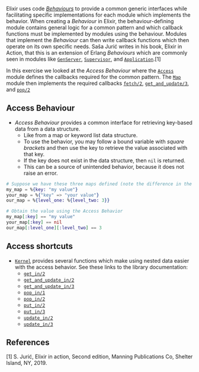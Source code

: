 Elixir uses code [_Behaviours_][behaviours] to provide a common generic interfaces while facilitating specific implementations for each module which implements the behavior. When creating a _Behaviour_ in Elixir, the behaviour-defining module contains general logic for a common pattern and which callback functions must be implemented by modules using the behaviour. Modules that implement the _Behaviour_ can then write callback functions which then operate on its own specific needs. Saša Jurić writes in his book, Elixir in Action, that this is an extension of Erlang _Behaviours_ which are commonly seen in modules like [`GenServer`][genserver], [`Supervisor`][supervisor], and [`Application`][application].[1]

In this exercise we looked at the _Access Behaviour_ where the [`Access`][access] module defines the callbacks required for the common pattern. The [`Map`][map] module then implements the required callbacks [`fetch/2`][map-fetch], [`get_and_update/3`][map-get-and-update], and [`pop/2`][map-pop]

## Access Behaviour

- _Access Behaviour_ provides a common interface for retrieving key-based data from a data structure.
  - Like from a map or keyword list data structure.
  - To use the behavior, you may follow a bound variable with _square brackets_ and then use the key to retrieve the value associated with that key.
  - If the key does not exist in the data structure, then `nil` is returned.
  - This can be a source of unintended behavior, because it does not raise an error.

```elixir
# Suppose we have these three maps defined (note the difference in the key type)
my_map = %{key: "my value"}
your_map = %{"key" => "your value"}
our_map = %{level_one: %{level_two: 3}}

# Obtain the value using the Access Behavior
my_map[:key] == "my value"
your_map[:key] == nil
our_map[:level_one][:level_two] == 3
```

## Access shortcuts

- [`Kernel`][kernel] provides several functions which make using nested data easier with the access behavior. See these links to the library documentation:
  - [`get_in/2`][get-in-2]
  - [`get_and_update_in/2`][get-and-update-in-2]
  - [`get_and_update_in/3`][get-and-update-in-3]
  - [`pop_in/1`][pop-in-1]
  - [`pop_in/2`][pop-in-2]
  - [`put_in/2`][put-in-2]
  - [`put_in/3`][put-in-3]
  - [`update_in/2`][update-in-2]
  - [`update_in/3`][update-in-3]

## References

[1] S. Jurić, Elixir in action, Second edition, Manning Publications Co, Shelter Island, NY, 2019.

[kernel]: https://hexdocs.pm/elixir/Kernel.html#content
[behaviours]: https://hexdocs.pm/elixir/Module.html#module-behaviour
[genserver]: https://hexdocs.pm/elixir/GenServer.html#content
[supervisor]: https://hexdocs.pm/elixir/Supervisor.html#content
[application]: https://hexdocs.pm/elixir/Application.html#content
[access]: https://hexdocs.pm/elixir/Access.html#content
[map]: https://hexdocs.pm/elixir/Map.html#content
[map-fetch]: https://hexdocs.pm/elixir/Map.html#fetch/2
[map-get-and-update]: https://hexdocs.pm/elixir/Map.html#get_and_update/3
[map-pop]: https://hexdocs.pm/elixir/Map.html#pop/3
[get-in-2]: https://hexdocs.pm/elixir/Kernel.html#get_in/2
[get-and-update-in-2]: https://hexdocs.pm/elixir/Kernel.html#get_and_update_in/2
[get-and-update-in-3]: https://hexdocs.pm/elixir/Kernel.html#get_and_update_in/3
[pop-in-1]: https://hexdocs.pm/elixir/Kernel.html#pop_in/1
[pop-in-2]: https://hexdocs.pm/elixir/Kernel.html#pop_in/2
[put-in-2]: https://hexdocs.pm/elixir/Kernel.html#put_in/2
[put-in-3]: https://hexdocs.pm/elixir/Kernel.html#put_in/3
[update-in-2]: https://hexdocs.pm/elixir/Kernel.html#update_in/2
[update-in-3]: https://hexdocs.pm/elixir/Kernel.html#update_in/3

